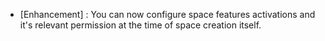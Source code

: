 - [Enhancement] : You can now configure space features activations and it's relevant permission at the time of space creation itself.